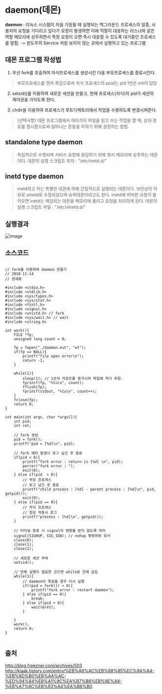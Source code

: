 daemon(데몬)
=============
__daemon__ : 리눅스 시스템이 처음 가동될 때 실행되는 백그라운드 프로세스의 일종, 사용자의 요청을 기다리고 있다가 요청이 발생하면 이에 적절히 대응하는 리스너와 같은 역할
	메모리에 상주하면서 특정 요청이 오면 즉시 대응할 수 있도록 대기중인 프로세스를 말함.
-> 윈도우의 Service 처럼 보이지 않는 곳에서 실행하고 있는 프로그램

데몬 프로그램 작성법
---------------
1. 우선 fork를 호출하여 자식프로세스를 생성시킨 다음 부모프로세스를 종료시킨다.
> 부모프로세스를 먼저 죽임으로써 자식 프로세스의 ppid는 pid 1번은 init이 담당

2. setsid()를 이용하여 새로운 세션을 만들고, 현재 프로세스(자식)의 pid가 세션의 제어권을 가지도록 한다.

3. chdir을 이용하여 프로세스가 루트디렉토리에서 작업을 수행하도록 변경시켜준다.
> (선택사항) 데몬 프로그램에서 여러가지 파일을 읽고 쓰는 작업을 할 때, 상대 경로를 명시함으로써 일어나는 혼동을 피하기 위해 권장하는 방법.


standalone type daemon
----------------------
> 독립적으로 수행되며 서비스 요청에 응답하기 위해 항시 메모리에 상주하는 데몬이다.
> 데몬의 실행 스크립트 위치 : "/etc/inetd.d/" 


inetd type daemon
-----------------
> inetd라고 하는 특별한 데몬에 의해 간접적으로 실행되는 데몬이다. 보안상의 이유로 xinetd로 수정되었으며 슈퍼데몬이라고도 한다. inetd에 어떠한 요청이 들어오면 inetd는 해당되는 데몬을 메모리에 올리고 요청을 처리하게 된다.
> 데몬의 실행 스크립트 파일 : "/etc/xinetd.d/" 


실행결과
------
![image](https://user-images.githubusercontent.com/28287323/48488238-a1dfb880-e863-11e8-817c-4eec5e1cb723.png)

소스코드
------
```

// fork를 이용하여 daemon 만들기
// 2018-11-14
// 정재화

#include <stdio.h>
#include <stdlib.h>
#include <sys/types.h>
#include <sys/stat.h>
#include <fcntl.h>
#include <signal.h>
#include <unistd.h> // fork
#include <sys/wait.h> // wait
#include <string.h>

int work(){
	FILE *fp;
	unsigned long count = 0;

	fp = fopen("./daemon.out", "wt");
	if(fp == NULL){
		printf("file open error\n");
		return -1;
	}

	while(1){
		sleep(1); // 1초씩 카운트를 증가시켜 파일에 적기 위함.
		fprintf(fp, "%lu\n", count);
		fflush(fp);
		fprintf(stdout, "%lu\n", count++);
	}
	fclose(fp);
	return 0;
}

int main(int argc, char *argv[]){
	int pid;
	int ret;

	// fork 생성
	pid = fork();
	printf("pid = [%d]\n", pid);

	// fork 에러 발생시 로그 남긴 후 종료
	if(pid < 0){
		printf("fork error : return is [%d] \n", pid);
		perror("fork error : ");
		exit(0);
	} else if(pid  > 0){
		// 부모 프로세스
		// 로그 남긴 후 종료
		printf("child process : [%d] - parent process : [%d]\n", pid, getpid());
		exit(0);	
	} else if(pid == 0){
		// 자식 프로세스
		// 정상 작동시 로그
		printf("process : [%d]\n", getpid());
	}

	// 터미널 종료 시 signal의 영향을 받지 않도록 처리
	signal(SIGHUP, SIG_IGN); // nohup 명령어와 유사
	close(0);
	close(1);
	close(2);

	// 새로운 세션 부여
	setsid();

	// 반복 실행이 필요한 코드면 while문 안에 삽입
	while(1){
		// daemon이 죽었을 경우 다시 실행
		if((pid = fork()) < 0){
			printf("fork error : restart daemon");
		} else if(pid == 0){
			break;
		} else if(pid > 0){
			wait(&ret);
		}

	}
	work();
	return 0;
}


```

출처
---
http://blog.freezner.com/archives/503
http://kiaak.tistory.com/entry/%EB%A6%AC%EB%88%85%EC%8A%A4-%EB%8D%B0%EB%AA%AC-%ED%94%84%EB%A1%9C%EA%B7%B8%EB%9E%A8-%EB%A7%8C%EB%93%A4%EA%B8%B0